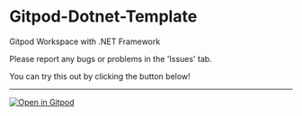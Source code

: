 # Gitpod-Dotnet-Template
Gitpod Workspace with .NET Framework

Please report any bugs or problems in the 'Issues' tab.

You can try this out by clicking the button below!

---

[![Open in Gitpod](https://gitpod.io/button/open-in-gitpod.svg)](https://gitpod.io/#https://github.com/ThatMG393/Gitpod-Dotnet-Template)
